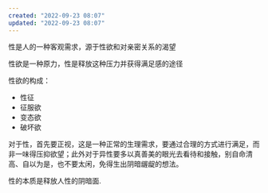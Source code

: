 ```yaml
---
created: "2022-09-23 08:07"
updated: "2022-09-23 08:07"
---
```

性是人的一种客观需求，源于性欲和对亲密关系的渴望

性欲是一种原力，性是释放这种压力并获得满足感的途径

性欲的构成：

- 性征
- 征服欲
- 变态欲
- 破坏欲

对于性，首先要正视，这是一种正常的生理需求，要通过合理的方式进行满足，而非一味得压抑欲望；此外对于异性要多以真善美的眼光去看待和接触，别自命清高、自以为是，也不要太闲，免得生出阴暗龌龊的想法。

性的本质是释放人性的阴暗面.